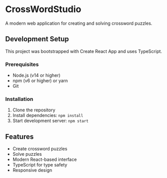 # CrossWordStudio

A modern web application for creating and solving crossword puzzles.

## Development Setup

This project was bootstrapped with Create React App and uses TypeScript.

### Prerequisites
- Node.js (v14 or higher)
- npm (v6 or higher) or yarn
- Git

### Installation
1. Clone the repository
2. Install dependencies: `npm install`
3. Start development server: `npm start`

## Features
- Create crossword puzzles
- Solve puzzles
- Modern React-based interface
- TypeScript for type safety
- Responsive design
